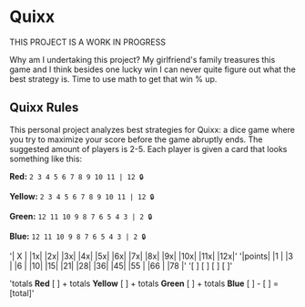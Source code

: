 # Quixx
THIS PROJECT IS A WORK IN PROGRESS

Why am I undertaking this project? My girlfriend's family treasures this game and I think besides one lucky win I can never quite figure out what the best strategy is. Time to use math to get that win % up.

## Quixx Rules
This personal project analyzes best strategies for Quixx: a dice game where you try to maximize your score before the game abruptly ends. The suggested amount of players is 2-5. Each player is given a card that looks something like this:

**Red:** `2 3 4 5 6 7 8 9 10 11 | 12 🔒`

**Yellow:** `2 3 4 5 6 7 8 9 10 11 | 12 🔒`

**Green:** `12 11 10 9 8 7 6 5 4 3 | 2 🔒`

**Blue:** `12 11 10 9 8 7 6 5 4 3 | 2 🔒`

'|  X   | |1x| |2x| |3x| |4x| |5x| |6x| |7x| |8x| |9x| |10x| |11x| |12x|'
'|points| |1 | |3 | |6 | |10| |15| |21| |28| |36| |45| |55 | |66 | |78 |'      '[ ] [ ] [ ] [ ]'

'totals **Red** [ ] + totals **Yellow** [ ] + totals **Green** [ ] + totals **Blue** [ ] - [ ] = [total]'
